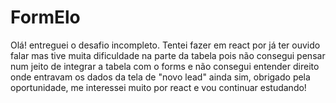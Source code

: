 # FormElo
 
Olá! entreguei o desafio incompleto. Tentei fazer em react por já ter ouvido falar mas tive muita dificuldade na parte da tabela
pois não consegui pensar num jeito de integrar a tabela com o forms e não consegui entender direito onde entravam os dados da tela de "novo lead"
ainda sim, obrigado pela oportunidade, me interessei muito por react e vou continuar estudando!
